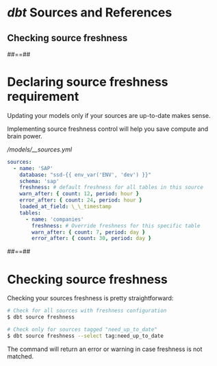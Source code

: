 <!-- .slide: class="transition"-->

# _dbt_ Sources and References

## Checking source freshness

##==##

<!-- .slide: class="with-code max-height"-->

# Declaring source freshness requirement

Updating your models only if your sources are up-to-date makes sense.

Implementing source freshness control will help you save compute and brain power.

_/models/\_\_sources.yml_

```yaml
sources:
  - name: 'SAP'
    database: "ssd-{{ env_var('ENV', 'dev') }}"
    schema: 'sap'
    freshness: # default freshness for all tables in this source
    warn_after: { count: 12, period: hour }
    error_after: { count: 24, period: hour }
    loaded_at_field: \_\_timestamp
    tables:
      - name: 'companies'
        freshness: # Override freshness for this specific table
        warn_after: { count: 7, period: day }
        error_after: { count: 30, period: day }
```

##==##

<!-- .slide: class="with-code"-->

# Checking source freshness

Checking your sources freshness is pretty straightforward:

```bash
# Check for all sources with freshness configuration
$ dbt source freshness

# Check only for sources tagged "need_up_to_date"
$ dbt source freshness --select tag:need_up_to_date
```

The command will return an error or warning in case freshness is not matched.
